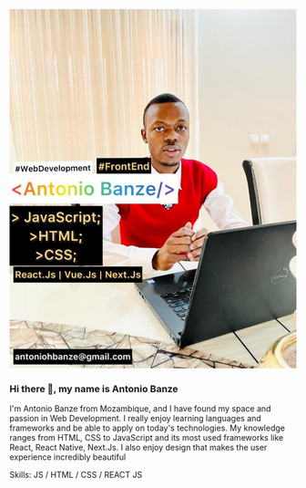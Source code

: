 ![Front-End Development](https://github.com/Antonio-H-Banze/Antonio-H-Banze/blob/main/ahb-banner.jpeg)

### Hi there 👋, my name is Antonio Banze
I'm Antonio Banze from Mozambique, and I have found my space and passion in Web Development. I really enjoy learning languages and frameworks and be able to apply on today's technologies. My knowledge ranges from HTML, CSS to JavaScript and its most used frameworks like React, React Native, Next.Js.  I also enjoy design that makes the user experience incredibly beautiful

Skills: JS / HTML / CSS / REACT JS
